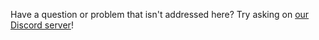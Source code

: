 Have a question or problem that isn't addressed here? Try asking on [our Discord server](https://moonlight-stream.org/discord)!